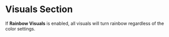 # Visuals Section

If **Rainbow Visuals** is enabled, all visuals will turn rainbow regardless of the color settings.
